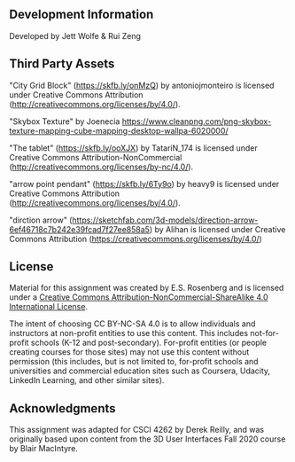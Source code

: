 ## Development Information

Developed by Jett Wolfe & Rui Zeng

## Third Party Assets

"City Grid Block" (https://skfb.ly/onMzQ) by antoniojmonteiro is licensed under Creative Commons Attribution (http://creativecommons.org/licenses/by/4.0/).

"Skybox Texture" by Joenecia 
https://www.cleanpng.com/png-skybox-texture-mapping-cube-mapping-desktop-wallpa-6020000/ 

"The tablet" (https://skfb.ly/ooXJX) by TatariN_174 is licensed under Creative Commons Attribution-NonCommercial (http://creativecommons.org/licenses/by-nc/4.0/).

"arrow point pendant" (https://skfb.ly/6Ty9o) by heavy9 is licensed under Creative Commons Attribution (http://creativecommons.org/licenses/by/4.0/).

"dirction arrow" (https://sketchfab.com/3d-models/direction-arrow-6ef46718c7b242e39fcad7f27ee858a5) by Alihan is licensed under Creative Commons Attribution (https://creativecommons.org/licenses/by/4.0/)

## License

Material for this assignment was created by E.S. Rosenberg and is licensed under a [Creative Commons Attribution-NonCommercial-ShareAlike 4.0 International License](http://creativecommons.org/licenses/by-nc-sa/4.0/).

The intent of choosing CC BY-NC-SA 4.0 is to allow individuals and instructors at non-profit entities to use this content.  This includes not-for-profit schools (K-12 and post-secondary). For-profit entities (or people creating courses for those sites) may not use this content without permission (this includes, but is not limited to, for-profit schools and universities and commercial education sites such as Coursera, Udacity, LinkedIn Learning, and other similar sites).   

## Acknowledgments

This assignment was adapted for CSCI 4262 by Derek Reilly, and was originally based upon content from the 3D User Interfaces Fall 2020 course by Blair MacIntyre.
